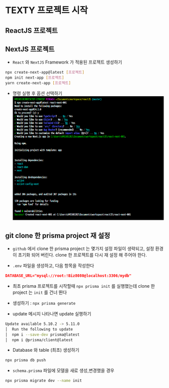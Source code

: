 # TEXTY 프로젝트 시작

## ReactJS 프로젝트

## NextJS 프로젝트

- `React` 와 `NextJS` Framework 가 적용된 프로젝트 생성하기

```bash
npx create-next-app@latest [프로젝트]
npm init next-app [프로젝트]
yarn create-next-app [프로젝트]
```

- 명령 실행 후 옵션 선택하기
  ![명령 실행 후 옵션](images/image.png)

## git clone 한 prisma project 재 설정

- `github` 에서 clone 한 prisma project 는 몇가지 설정 파일이 생략되고, 설정 환경이 초기화 되어 버린다. clone 한 프로젝트를 다시 재 설정 해 주어야 한다.

- `.env` 파일을 생성하고, 다음 항목을 작성한다

```json
DATABASE_URL="mysql://root:!Biz8080@localhost:3306/mydb"
```

- 최초 prisma 프로젝트를 시작할때 `npx prisma init` 를 실행했는데 clone 한 project 는 `init` 를 건너 뛴다
- 생성하기 : `npx prisma generate`

- update 메시지 나타나면 update 실행하기

```bash
Update available 5.10.2 -> 5.11.0
│  Run the following to update
│  npm i --save-dev prisma@latest
│  npm i @prisma/client@latest
```

- Database 와 table (최초) 생성하기

```bash
npx prisma db push
```

- `schema.prisma` 파일에 모델을 새로 생성,변경했을 경우

```bash
npx prisma migrate dev --name init
```
